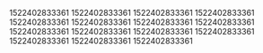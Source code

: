 1522402833361
1522402833361
1522402833361
1522402833361
1522402833361
1522402833361
1522402833361
1522402833361
1522402833361
1522402833361
1522402833361
1522402833361
1522402833361
1522402833361
1522402833361